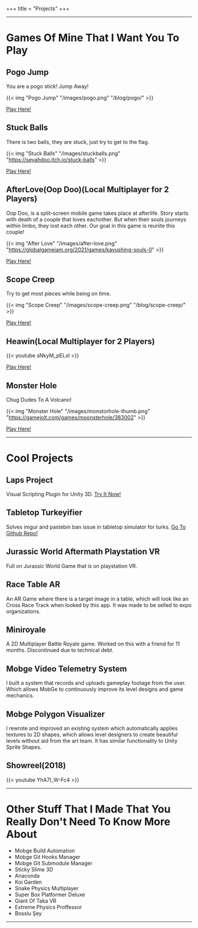 ﻿+++
title = "Projects"
+++

---

# Games Of Mine That I Want You To Play

## Pogo Jump
You are a pogo stick! Jump Away!

{{< img "Pogo Jump" "/images/pogo.png" "/blog/pogo/" >}}

[Play Here!](/blog/pogo/)

## Stuck Balls
There is two balls, they are stuck, just try to get to the flag.

{{< img "Stuck Balls" "/images/stuckballs.png" "https://seyahdoo.itch.io/stuck-balls" >}}

[Play Here!](https://seyahdoo.itch.io/stuck-balls)

## AfterLove(Oop Doo)(Local Multiplayer for 2 Players)
Oop Doo, is a split-screen mobile game takes place at afterlife.
Story starts with death of a couple that loves eachother.
But when their souls journeys within limbo, they lost each other.
Our goal in this game is reunite this couple!

{{< img "After Love" "/images/after-love.png" "https://globalgamejam.org/2021/games/kavushing-souls-0" >}}

[Play Here!](https://globalgamejam.org/2021/games/kavushing-souls-0)

## Scope Creep
Try to get most pieces while being on time.

{{< img "Scope Creep" "/images/scope-creep.png" "/blog/scope-creep/" >}}

[Play Here!](/blog/scope-creep/)

## Heawin(Local Multiplayer for 2 Players)
{{< youtube sNkyM_pELxI >}}

[Play Here!](https://globalgamejam.org/2020/games/heawin-4)

## Monster Hole
Chug Dudes To A Volcano!

{{< img "Monster Hole" "/images/monstorhole-thumb.png" "https://gamejolt.com/games/moonsterhole/383002" >}}

[Play Here!](https://gamejolt.com/games/moonsterhole/383002)

---
# Cool Projects
## Laps Project
Visual Scripting Plugin for Unity 3D. [Try It Now!](https://github.com/seyahdoo/laps)
## Tabletop Turkeyifier
Solves imgur and pastebin ban issue in tabletop simulator for turks. [Go To Github Repo!](https://github.com/seyahdoo/TabletopTurkeyifier)
## Jurassic World Aftermath Playstation VR
Full on Jurassic World Game that is on playstation VR.
## Race Table AR
An AR Game where there is a target image in a table, which will look like an Cross Race Track when looked by this app. It was made to be selled to expo organizations.
## Miniroyale
A 2D Multiplayer Battle Royale game. Worked on this with a friend for 11 months. Discontinued due to technical debt. 
## Mobge Video Telemetry System
I built a system that records and uploads gameplay footage from the user. Which allows MobGe to continuously improve its level designs and game mechanics.
## Mobge Polygon Visualizer
I rewrote and improved an existing system which automatically applies textures to 2D shapes, which allows level designers to create beautiful levels without aid from the art team. It has similar functionality to Unity Sprite Shapes.
## Showreel(2018)
{{< youtube YhA7I_W-Fc4 >}}

---

# Other Stuff That I Made That You Really Don't Need To Know More About

- Mobge Build Automation
- Mobge Git Hooks Manager
- Mobge Git Submodule Manager
- Sticky Slime 3D
- Anaconda
- Koi Garden
- Snake Physics Multiplayer
- Super Box Platformer Deluxe
- Giant Of Taka VR
- Extreme Physics Proffessor
- Bosslu Şey

---








